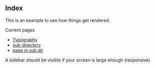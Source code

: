 Index
-----

This is an example to see how things get rendered.

Current pages

- [Typography](Typography.md)
- [sub-directory](sub)
- [page in sub dir](sub/Page1.md)

A sidebar should be visible if your screen is large enough (responsive)